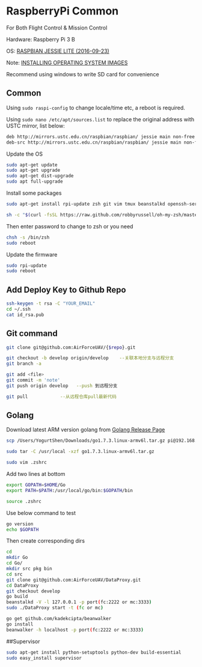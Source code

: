 # RaspberryPi Common
For Both Flight Control & Mission Control

Hardware: Raspberry Pi 3 B

OS: [RASPBIAN JESSIE LITE (2016-09-23)](https://www.raspberrypi.org/downloads/raspbian/)

Note: [INSTALLING OPERATING SYSTEM IMAGES](https://www.raspberrypi.org/documentation/installation/installing-images/README.md)

Recommend using windows to write SD card for convenience

## Common

Using `sudo raspi-config` to change locale/time etc, a reboot is required.

Using `sudo nano /etc/apt/sources.list` to replace the original address with USTC mirror, list below:

```bash
deb http://mirrors.ustc.edu.cn/raspbian/raspbian/ jessie main non-free contrib
deb-src http://mirrors.ustc.edu.cn/raspbian/raspbian/ jessie main non-free contrib
```

Update the OS

```bash
sudo apt-get update
sudo apt-get upgrade
sudo apt-get dist-upgrade
sudo apt full-upgrade
```

Install some packages

```bash
sudo apt-get install rpi-update zsh git vim tmux beanstalkd openssh-server build-essential gstreamer1.0 gstreamer1.0-libav
```

```bash
sh -c "$(curl -fsSL https://raw.github.com/robbyrussell/oh-my-zsh/master/tools/install.sh)"
```

Then enter password to change to zsh or you need

```bash
chsh -s /bin/zsh
sudo reboot
``` 

Update the firmware

```bash
sudo rpi-update
sudo reboot
```

## Add Deploy Key to Github Repo

```bash
ssh-keygen -t rsa -C "YOUR_EMAIL"
cd ~/.ssh 
cat id_rsa.pub
```

## Git command
```bash
git clone git@github.com:AirForceUAV/{$repo}.git

git checkout -b develop origin/develop    --关联本地分支与远程分支
git branch -a    

git add <file>
git commit -m 'note'
git push origin develop   --push 到远程分支

git pull            --从远程仓库pull最新代码

```

## Golang
Download latest ARM version golang from 
[Golang Release Page](https://golang.org/dl/)

```bash
scp /Users/YogurtShen/Downloads/go1.7.3.linux-armv6l.tar.gz pi@192.168.1.20:~

sudo tar -C /usr/local -xzf go1.7.3.linux-armv6l.tar.gz

sudo vim .zshrc
```

Add two lines at bottom

```bash
export GOPATH=$HOME/Go
export PATH=$PATH:/usr/local/go/bin:$GOPATH/bin
```

```bash
source .zshrc
```

Use below command to test

```bash
go version
echo $GOPATH
```

Then create corresponding dirs

```bash
cd
mkdir Go
cd Go/
mkdir src pkg bin
cd src
git clone git@github.com:AirForceUAV/DataProxy.git
cd DataProxy
git checkout develop
go build
beanstalkd -V -l 127.0.0.1 -p port(fc:2222 or mc:3333)
sudo ./DataProxy start -t (fc or mc)
```

```bash
go get github.com/kadekcipta/beanwalker
go install
beanwalker -h localhost -p port(fc:2222 or mc:3333)
```

##Supervisor

```bash
sudo apt-get install python-setuptools python-dev build-essential
sudo easy_install supervisor
```
